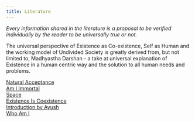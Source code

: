 ```yaml
---
title: Literature
---
```

*Every information shared in the literature is a proposal to be verified individually by the reader to be universally true or not.*

The universal perspective of Existence as Co-existence, Self as Human and the working model of Undivided Society is greatly derived from, but not limited to, Madhyastha Darshan - a take at universal explanation of Existence in a human centric way and the solution to all human needs and problems.

[Natural Acceptance](/literature/naturalacceptance/) <br/>[Am I Immortal ](/literature/amimmortal/)<br/>[Space](/literature/space/) <br/>[Existence Is Coexistence](/existenceCoexixtence/) <br/> [Introduction by Ayush](/literature/naintroductionAyush/) <br/>[Who Am I](/literature/whoami/) 

